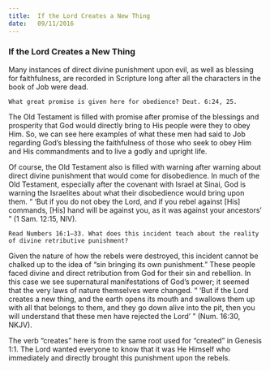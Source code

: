 ```yaml
---
title:  If the Lord Creates a New Thing
date:   09/11/2016
---
```


### If the Lord Creates a New Thing

Many instances of direct divine punishment upon evil, as well as blessing for faithfulness, are recorded in Scripture long after all the characters in the book of Job were dead.

`What great promise is given here for obedience? Deut. 6:24, 25.`

The Old Testament is filled with promise after promise of the blessings and prosperity that God would directly bring to His people were they to obey Him. So, we can see here examples of what these men had said to Job regarding God’s blessing the faithfulness of those who seek to obey Him and His commandments and to live a godly and upright life.

Of course, the Old Testament also is filled with warning after warning about direct divine punishment that would come for disobedience. In much of the Old Testament, especially after the covenant with Israel at Sinai, God is warning the Israelites about what their disobedience would bring upon them. “ ‘But if you do not obey the Lord, and if you rebel against [His] commands, [His] hand will be against you, as it was against your ancestors’ ” (1 Sam. 12:15, NIV).

`Read Numbers 16:1–33. What does this incident teach about the reality of divine retributive punishment?`

Given the nature of how the rebels were destroyed, this incident cannot be chalked up to the idea of “sin bringing its own punishment.” These people faced divine and direct retribution from God for their sin and rebellion. In this case we see supernatural manifestations of God’s power; it seemed that the very laws of nature themselves were changed. “ ‘But if the Lord creates a new thing, and the earth opens its mouth and swallows them up with all that belongs to them, and they go down alive into the pit, then you will understand that these men have rejected the Lord’ ” (Num. 16:30, NKJV).

The verb “creates” here is from the same root used for “created” in Genesis 1:1. The Lord wanted everyone to know that it was He Himself who immediately and directly brought this punishment upon the rebels.